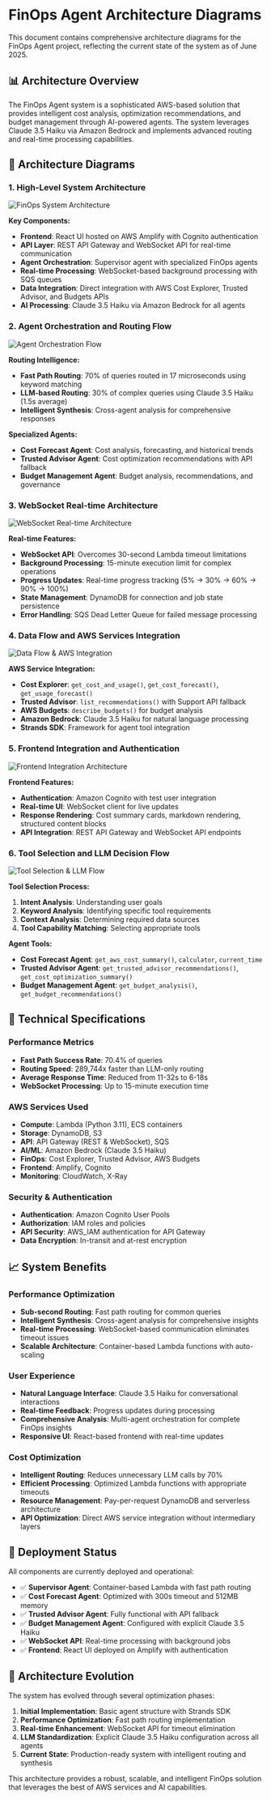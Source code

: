 # FinOps Agent Architecture Diagrams

This document contains comprehensive architecture diagrams for the FinOps Agent project, reflecting the current state of the system as of June 2025.

## 📊 **Architecture Overview**

The FinOps Agent system is a sophisticated AWS-based solution that provides intelligent cost analysis, optimization recommendations, and budget management through AI-powered agents. The system leverages Claude 3.5 Haiku via Amazon Bedrock and implements advanced routing and real-time processing capabilities.

## 🎨 **Architecture Diagrams**

### **1. High-Level System Architecture**
![FinOps System Architecture](generated-diagrams/finops_system_architecture.png)

**Key Components:**
- **Frontend**: React UI hosted on AWS Amplify with Cognito authentication
- **API Layer**: REST API Gateway and WebSocket API for real-time communication
- **Agent Orchestration**: Supervisor agent with specialized FinOps agents
- **Real-time Processing**: WebSocket-based background processing with SQS queues
- **Data Integration**: Direct integration with AWS Cost Explorer, Trusted Advisor, and Budgets APIs
- **AI Processing**: Claude 3.5 Haiku via Amazon Bedrock for all agents

### **2. Agent Orchestration and Routing Flow**
![Agent Orchestration Flow](generated-diagrams/agent_orchestration_flow.png)

**Routing Intelligence:**
- **Fast Path Routing**: 70% of queries routed in 17 microseconds using keyword matching
- **LLM-based Routing**: 30% of complex queries using Claude 3.5 Haiku (1.5s average)
- **Intelligent Synthesis**: Cross-agent analysis for comprehensive responses

**Specialized Agents:**
- **Cost Forecast Agent**: Cost analysis, forecasting, and historical trends
- **Trusted Advisor Agent**: Cost optimization recommendations with API fallback
- **Budget Management Agent**: Budget analysis, recommendations, and governance

### **3. WebSocket Real-time Architecture**
![WebSocket Real-time Architecture](generated-diagrams/websocket_realtime_architecture.png)

**Real-time Features:**
- **WebSocket API**: Overcomes 30-second Lambda timeout limitations
- **Background Processing**: 15-minute execution limit for complex operations
- **Progress Updates**: Real-time progress tracking (5% → 30% → 60% → 90% → 100%)
- **State Management**: DynamoDB for connection and job state persistence
- **Error Handling**: SQS Dead Letter Queue for failed message processing

### **4. Data Flow and AWS Services Integration**
![Data Flow & AWS Integration](generated-diagrams/data_flow_aws_integration.png)

**AWS Service Integration:**
- **Cost Explorer**: `get_cost_and_usage()`, `get_cost_forecast()`, `get_usage_forecast()`
- **Trusted Advisor**: `list_recommendations()` with Support API fallback
- **AWS Budgets**: `describe_budgets()` for budget analysis
- **Amazon Bedrock**: Claude 3.5 Haiku for natural language processing
- **Strands SDK**: Framework for agent tool integration

### **5. Frontend Integration and Authentication**
![Frontend Integration Architecture](generated-diagrams/frontend_integration_architecture.png)

**Frontend Features:**
- **Authentication**: Amazon Cognito with test user integration
- **Real-time UI**: WebSocket client for live updates
- **Response Rendering**: Cost summary cards, markdown rendering, structured content blocks
- **API Integration**: REST API Gateway and WebSocket API endpoints

### **6. Tool Selection and LLM Decision Flow**
![Tool Selection & LLM Flow](generated-diagrams/tool_selection_llm_flow.png)

**Tool Selection Process:**
1. **Intent Analysis**: Understanding user goals
2. **Keyword Analysis**: Identifying specific tool requirements
3. **Context Analysis**: Determining required data sources
4. **Tool Capability Matching**: Selecting appropriate tools

**Agent Tools:**
- **Cost Forecast Agent**: `get_aws_cost_summary()`, `calculator`, `current_time`
- **Trusted Advisor Agent**: `get_trusted_advisor_recommendations()`, `get_cost_optimization_summary()`
- **Budget Management Agent**: `get_budget_analysis()`, `get_budget_recommendations()`

## 🔧 **Technical Specifications**

### **Performance Metrics**
- **Fast Path Success Rate**: 70.4% of queries
- **Routing Speed**: 289,744x faster than LLM-only routing
- **Average Response Time**: Reduced from 11-32s to 6-18s
- **WebSocket Processing**: Up to 15-minute execution time

### **AWS Services Used**
- **Compute**: Lambda (Python 3.11), ECS containers
- **Storage**: DynamoDB, S3
- **API**: API Gateway (REST & WebSocket), SQS
- **AI/ML**: Amazon Bedrock (Claude 3.5 Haiku)
- **FinOps**: Cost Explorer, Trusted Advisor, AWS Budgets
- **Frontend**: Amplify, Cognito
- **Monitoring**: CloudWatch, X-Ray

### **Security & Authentication**
- **Authentication**: Amazon Cognito User Pools
- **Authorization**: IAM roles and policies
- **API Security**: AWS_IAM authentication for API Gateway
- **Data Encryption**: In-transit and at-rest encryption

## 📈 **System Benefits**

### **Performance Optimization**
- **Sub-second Routing**: Fast path routing for common queries
- **Intelligent Synthesis**: Cross-agent analysis for comprehensive insights
- **Real-time Processing**: WebSocket-based communication eliminates timeout issues
- **Scalable Architecture**: Container-based Lambda functions with auto-scaling

### **User Experience**
- **Natural Language Interface**: Claude 3.5 Haiku for conversational interactions
- **Real-time Feedback**: Progress updates during processing
- **Comprehensive Analysis**: Multi-agent orchestration for complete FinOps insights
- **Responsive UI**: React-based frontend with real-time updates

### **Cost Optimization**
- **Intelligent Routing**: Reduces unnecessary LLM calls by 70%
- **Efficient Processing**: Optimized Lambda functions with appropriate timeouts
- **Resource Management**: Pay-per-request DynamoDB and serverless architecture
- **API Optimization**: Direct AWS service integration without intermediary layers

## 🚀 **Deployment Status**

All components are currently deployed and operational:
- ✅ **Supervisor Agent**: Container-based Lambda with fast path routing
- ✅ **Cost Forecast Agent**: Optimized with 300s timeout and 512MB memory
- ✅ **Trusted Advisor Agent**: Fully functional with API fallback
- ✅ **Budget Management Agent**: Configured with explicit Claude 3.5 Haiku
- ✅ **WebSocket API**: Real-time processing with background jobs
- ✅ **Frontend**: React UI deployed on Amplify with authentication

## 📝 **Architecture Evolution**

The system has evolved through several optimization phases:
1. **Initial Implementation**: Basic agent structure with Strands SDK
2. **Performance Optimization**: Fast path routing implementation
3. **Real-time Enhancement**: WebSocket API for timeout elimination
4. **LLM Standardization**: Explicit Claude 3.5 Haiku configuration across all agents
5. **Current State**: Production-ready system with intelligent routing and synthesis

This architecture provides a robust, scalable, and intelligent FinOps solution that leverages the best of AWS services and AI capabilities.
